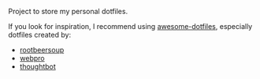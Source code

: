 Project to store my personal dotfiles.

If you look for inspiration, I recommend using 
[awesome-dotfiles](https://github.com/webpro/awesome-dotfiles), 
especially dotfiles created by:
* [rootbeersoup](https://github.com/rootbeersoup/dotfiles)
* [webpro](https://github.com/webpro/dotfiles)
* [thoughtbot](https://github.com/thoughtbot/dotfiles)  
